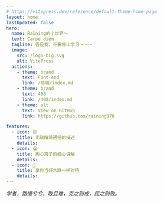 ```yaml
---
# https://vitepress.dev/reference/default-theme-home-page
layout: home
lastUpdated: false
hero:
  name: Ra1ning的小世界～
  text: Carpe diem
  tagline: 答应我，不要停止学习～～～
  image:
    src: /logo-big.svg
    alt: VitePress
  actions:
    - theme: brand
      text: Font-end
      link: /前端/index.md
    - theme: brand
      text: 408
      link: /408/index.md
    - theme: alt
      text: View on GitHub
      link: https://github.com/raining976

features:
  - icon: 😊
    title: 无敌精简通俗的描述
    details: 
  - icon: 😭
    title: 掏心窝子的细心讲解
    details: 
  - icon: 🧎
    title: 拿你当好大跌一样对待
    details: 
---
```


*学者，路慢兮兮，取且难，克之则成，屈之则败。*

